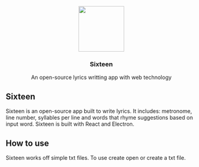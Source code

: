 <p align="center">
  <img src="https://github.com/oortnetwork/sixteen/raw/main/assets/icons/512x512.png" width="120">
  <h3 align="center">Sixteen</h3>
  <p align="center">An open-source lyrics writting app with web technology<p>
</p>

## Sixteen

Sixteen is an open-source app built to write lyrics. It includes: metronome, line number, syllables per line and words that rhyme suggestions based on input word.
Sixteen is built with React and Electron.

## How to use

Sixteen works off simple txt files. To use create open or create a txt file.
